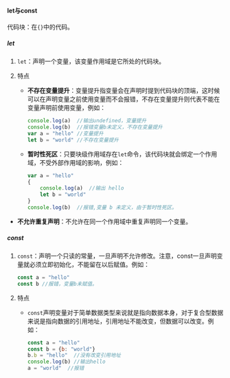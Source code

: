 #### let与const

代码块：在```{}```中的代码。

##### let

1. ```let```：声明一个变量，该变量作用域是它所处的代码块。

2. 特点

   - **不存在变量提升**：变量提升指变量会在声明时提到代码块的顶端，这时候可以在声明变量之前使用变量而不会报错，不存在变量提升则代表不能在变量声明前使用变量，例如：

     ```javascript
     console.log(a)  //输出undefined，变量提升
     console.log(b)  //报错变量b未定义，不存在变量提升
     var a = "hello" //变量提升
     let b = "world" //不存在变量提升
     ```

   - **暂时性死区**：只要块级作用域存在```let```命令，该代码块就会绑定一个作用域，不受外部作用域的影响，例如：

     ```javascript
     var a = "hello"
     {
         console.log(a)  //输出 hello
         let b = "world"
     }
     console.log(b)  //报错,变量 b 未定义，由于暂时性死区。
     ```
     
- **不允许重复声明**：不允许在同一个作用域中重复声明同一个变量。

##### const

1. ```const```：声明一个只读的常量，一旦声明不允许修改。注意，const一旦声明变量就必须立即初始化，不能留在以后赋值。例如：

   ```javascript
   const a = "hello"
   const b //报错，变量b未赋值。
   ```

2. 特点

   - ```const```声明变量对于简单数据类型来说就是指向数据本身，对于复合型数据来说是指向数据的引用地址，引用地址不能改变，但数据可以改变。例如：

     ```javascript
     const a = "hello"
     const b = {b: "world"}
     b.b = "hello"  //没有改变引用地址
     console.log(b) //输出hello
     a = "world"  //报错
     ```